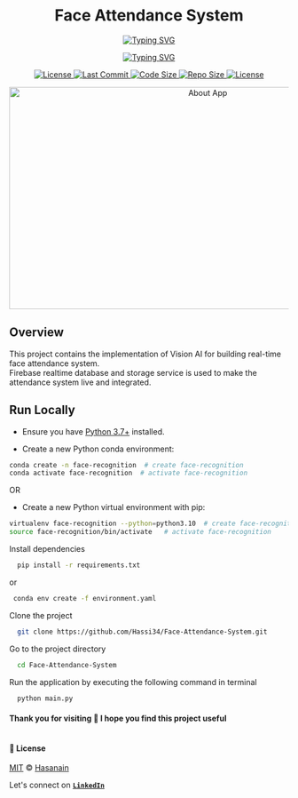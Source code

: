 <p align="center">
    <b>
        <h1 align="center">Face Attendance System</h1>
    </b>
</p>
<p align="center">
<a href="https://github.com/Hassi34/Face-Attendance-System">
    <img src="https://readme-typing-svg.demolab.com?font=Georgia&c=g&size=18&duration=3000&pause=6000&multiline=True&center=true&width=800&height=40&lines=A+Vision+AI+based+project+to+detect+and+classify+the+faces+in+real-time;" alt="Typing SVG" />
</a>
</p>
<p align="center">
<a href="https://github.com/Hassi34/Face-Attendance-System">
    <img src="https://readme-typing-svg.demolab.com?font=Georgia&size=18&duration=2000&pause=1500&multiline=False&color=10D736FF&center=true&width=400&height=40&lines=AI+%7C+Computer+Vision+%7C+OpenCV%7C+Firebase;Python+%7C+3.7+%7C+3.8+%7C+3.9+%7C+3.10;" alt="Typing SVG" />
</a>
</p>

<p align="center">
    <a href="https://www.python.org/downloads/">
        <img alt="License" src="https://img.shields.io/badge/python-3.7%20%7C%203.8%20%7C%203.9%20%7C%203.10-g.svg">
    </a>
    <a href="https://github.com/Hassi34/Face-Attendance-System">
        <img alt="Last Commit" src="https://img.shields.io/github/last-commit/hassi34/Face-Attendance-System/main?color=g">
    </a>
    <a href="https://github.com/Hassi34/Face-Attendance-System">
        <img alt="Code Size" src="https://img.shields.io/github/languages/code-size/hassi34/Face-Attendance-System?color=g">
    </a>
    <a href="https://github.com/Hassi34/Face-Attendance-System">
        <img alt="Repo Size" src="https://img.shields.io/github/repo-size/hassi34/Face-Attendance-System?color=g">
    </a>
    <a href="https://github.com/Hassi34/Face-Attendance-System/blob/main/LICENSE">
        <img alt="License" src="https://img.shields.io/github/license/hassi34/Face-Attendance-System?color=g">
    </a>
</p>
<p align="center">
    <img width="700" height="400" src="static/demo.gif" alt="About App">
</p>

## Overview
This project contains the implementation of Vision AI for building real-time face attendance system.<br>
Firebase realtime database and storage service is used to make the attendance system live and integrated.

## Run Locally

* Ensure you have [Python 3.7+](https://www.python.org/downloads/) installed.

* Create a new Python conda environment:

```bash
conda create -n face-recognition  # create face-recognition
conda activate face-recognition  # activate face-recognition
```
OR
* Create a new Python virtual environment with pip:
```bash
virtualenv face-recognition --python=python3.10  # create face-recognition
source face-recognition/bin/activate   # activate face-recognition
```

Install dependencies

```bash
  pip install -r requirements.txt
```
or
```bash
 conda env create -f environment.yaml
 ```

Clone the project

```bash
  git clone https://github.com/Hassi34/Face-Attendance-System.git
```

Go to the project directory

```bash
  cd Face-Attendance-System
```

Run the application by executing the following command in terminal

```bash
  python main.py
```

#### **Thank you for visiting 🙏 I hope you find this project useful**<br><br>

#### **📃 License**
[MIT][license] © [Hasanain][website]

[license]: /LICENSE
[website]: https://hasanain.aicaliber.com

Let's connect on **[``LinkedIn``](https://www.linkedin.com/in/hasanain-mehmood)** <br>